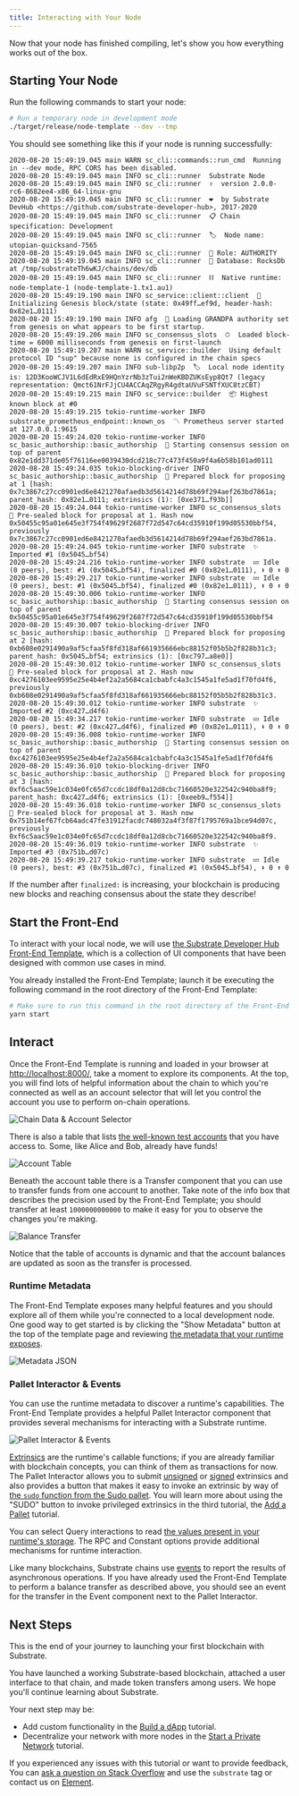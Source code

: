 ```yaml
---
title: Interacting with Your Node
---
```


Now that your node has finished compiling, let's show you how everything works out of the box.

## Starting Your Node

Run the following commands to start your node:

```bash
# Run a temporary node in development mode
./target/release/node-template --dev --tmp
```

You should see something like this if your node is running successfully:

```
2020-08-20 15:49:19.045 main WARN sc_cli::commands::run_cmd  Running in --dev mode, RPC CORS has been disabled.
2020-08-20 15:49:19.045 main INFO sc_cli::runner  Substrate Node
2020-08-20 15:49:19.045 main INFO sc_cli::runner  ✌️  version 2.0.0-rc6-8682ee4-x86_64-linux-gnu
2020-08-20 15:49:19.045 main INFO sc_cli::runner  ❤️  by Substrate DevHub <https://github.com/substrate-developer-hub>, 2017-2020
2020-08-20 15:49:19.045 main INFO sc_cli::runner  📋 Chain specification: Development
2020-08-20 15:49:19.045 main INFO sc_cli::runner  🏷  Node name: utopian-quicksand-7565
2020-08-20 15:49:19.045 main INFO sc_cli::runner  👤 Role: AUTHORITY
2020-08-20 15:49:19.045 main INFO sc_cli::runner  💾 Database: RocksDb at /tmp/substrateTh6wKJ/chains/dev/db
2020-08-20 15:49:19.045 main INFO sc_cli::runner  ⛓  Native runtime: node-template-1 (node-template-1.tx1.au1)
2020-08-20 15:49:19.190 main INFO sc_service::client::client  🔨 Initializing Genesis block/state (state: 0x49ff…ef9d, header-hash: 0x82e1…0111)
2020-08-20 15:49:19.190 main INFO afg  👴 Loading GRANDPA authority set from genesis on what appears to be first startup.
2020-08-20 15:49:19.206 main INFO sc_consensus_slots  ⏱  Loaded block-time = 6000 milliseconds from genesis on first-launch
2020-08-20 15:49:19.207 main WARN sc_service::builder  Using default protocol ID "sup" because none is configured in the chain specs
2020-08-20 15:49:19.207 main INFO sub-libp2p  🏷  Local node identity is: 12D3KooWCJV1L6dEdRxE9HQnYzrNb3zTui2nWeKBDZUKsEyp8Qt7 (legacy representation: Qmct61NrFJjCU4ACCAqZRgyR4gdtaUVuFSNTfXUC8tzCBT)
2020-08-20 15:49:19.215 main INFO sc_service::builder  📦 Highest known block at #0
2020-08-20 15:49:19.215 tokio-runtime-worker INFO substrate_prometheus_endpoint::known_os  〽️ Prometheus server started at 127.0.0.1:9615
2020-08-20 15:49:24.020 tokio-runtime-worker INFO sc_basic_authorship::basic_authorship  🙌 Starting consensus session on top of parent 0x82e1dd371de05f76116ee0039430dcd218c77c473f450a9f4a6b58b101ad0111
2020-08-20 15:49:24.035 tokio-blocking-driver INFO sc_basic_authorship::basic_authorship  🎁 Prepared block for proposing at 1 [hash: 0x7c3867c27cc0901ed6e8421270afaedb3d5614214d78b69f294aef263bd7861a; parent_hash: 0x82e1…0111; extrinsics (1): [0xe371…f93b]]
2020-08-20 15:49:24.044 tokio-runtime-worker INFO sc_consensus_slots  🔖 Pre-sealed block for proposal at 1. Hash now 0x50455c95a01e645e3f754f49629f2687f72d547c64cd35910f199d05530bbf54, previously 0x7c3867c27cc0901ed6e8421270afaedb3d5614214d78b69f294aef263bd7861a.
2020-08-20 15:49:24.045 tokio-runtime-worker INFO substrate  ✨ Imported #1 (0x5045…bf54)
2020-08-20 15:49:24.216 tokio-runtime-worker INFO substrate  💤 Idle (0 peers), best: #1 (0x5045…bf54), finalized #0 (0x82e1…0111), ⬇ 0 ⬆ 0
2020-08-20 15:49:29.217 tokio-runtime-worker INFO substrate  💤 Idle (0 peers), best: #1 (0x5045…bf54), finalized #0 (0x82e1…0111), ⬇ 0 ⬆ 0
2020-08-20 15:49:30.006 tokio-runtime-worker INFO sc_basic_authorship::basic_authorship  🙌 Starting consensus session on top of parent 0x50455c95a01e645e3f754f49629f2687f72d547c64cd35910f199d05530bbf54
2020-08-20 15:49:30.007 tokio-blocking-driver INFO sc_basic_authorship::basic_authorship  🎁 Prepared block for proposing at 2 [hash: 0xb608e0291490a9af5cfaa5f8fd318af661935666ebc88152f05b5b2f828b31c3; parent_hash: 0x5045…bf54; extrinsics (1): [0xc797…a8e0]]
2020-08-20 15:49:30.012 tokio-runtime-worker INFO sc_consensus_slots  🔖 Pre-sealed block for proposal at 2. Hash now 0xc4276103ee9595e25e4b4ef2a2a5684ca1cbabfc4a3c1545a1fe5ad1f70fd4f6, previously 0xb608e0291490a9af5cfaa5f8fd318af661935666ebc88152f05b5b2f828b31c3.
2020-08-20 15:49:30.012 tokio-runtime-worker INFO substrate  ✨ Imported #2 (0xc427…d4f6)
2020-08-20 15:49:34.217 tokio-runtime-worker INFO substrate  💤 Idle (0 peers), best: #2 (0xc427…d4f6), finalized #0 (0x82e1…0111), ⬇ 0 ⬆ 0
2020-08-20 15:49:36.008 tokio-runtime-worker INFO sc_basic_authorship::basic_authorship  🙌 Starting consensus session on top of parent 0xc4276103ee9595e25e4b4ef2a2a5684ca1cbabfc4a3c1545a1fe5ad1f70fd4f6
2020-08-20 15:49:36.010 tokio-blocking-driver INFO sc_basic_authorship::basic_authorship  🎁 Prepared block for proposing at 3 [hash: 0xf6c5aac59e1c034e0fc65d7ccdc18df0a12d8cbc71660520e322542c940ba8f9; parent_hash: 0xc427…d4f6; extrinsics (1): [0xeeb9…f554]]
2020-08-20 15:49:36.018 tokio-runtime-worker INFO sc_consensus_slots  🔖 Pre-sealed block for proposal at 3. Hash now 0x751b14ef67fcb64adc47fe31912facdc748032a4f3f87f1795769a1bce94d07c, previously 0xf6c5aac59e1c034e0fc65d7ccdc18df0a12d8cbc71660520e322542c940ba8f9.
2020-08-20 15:49:36.019 tokio-runtime-worker INFO substrate  ✨ Imported #3 (0x751b…d07c)
2020-08-20 15:49:39.217 tokio-runtime-worker INFO substrate  💤 Idle (0 peers), best: #3 (0x751b…d07c), finalized #1 (0x5045…bf54), ⬇ 0 ⬆ 0
```

If the number after `finalized:` is increasing, your blockchain is producing new blocks and reaching
consensus about the state they describe!

## Start the Front-End

To interact with your local node, we will use
[the Substrate Developer Hub Front-End Template](https://github.com/substrate-developer-hub/substrate-front-end-template),
which is a collection of UI components that have been designed with common use cases in mind.

You already installed the Front-End Template; launch it be executing the following command in the
root directory of the Front-End Template:

```bash
# Make sure to run this command in the root directory of the Front-End Template
yarn start
```

## Interact

Once the Front-End Template is running and loaded in your browser at
[http://localhost:8000/](http://localhost:8000/), take a moment to explore its components. At the
top, you will find lots of helpful information about the chain to which you're connected as well as
an account selector that will let you control the account you use to perform on-chain operations.

![Chain Data & Account Selector](assets/tutorials/first-chain/chain-data.png)

There is also a table that lists
[the well-known test accounts](../../knowledgebase/integrate/subkey#well-known-keys) that you have
access to. Some, like Alice and Bob, already have funds!

![Account Table](assets/tutorials/first-chain/accts-prefunded.png)

Beneath the account table there is a Transfer component that you can use to transfer funds from one
account to another. Take note of the info box that describes the precision used by the Front-End
Template; you should transfer at least `1000000000000` to make it easy for you to observe the
changes you're making.

![Balance Transfer](assets/tutorials/first-chain/apps-transfer.png)

Notice that the table of accounts is dynamic and that the account balances are updated as soon as
the transfer is processed.

### Runtime Metadata

The Front-End Template exposes many helpful features and you should explore all of them while you're
connected to a local development node. One good way to get started is by clicking the "Show
Metadata" button at the top of the template page and reviewing
[the metadata that your runtime exposes](../../knowledgebase/runtime/metadata).

![Metadata JSON](assets/tutorials/first-chain/metadata.png)

### Pallet Interactor & Events

You can use the runtime metadata to discover a runtime's capabilities. The Front-End Template
provides a helpful Pallet Interactor component that provides several mechanisms for interacting with
a Substrate runtime.

![Pallet Interactor & Events](assets/tutorials/first-chain/interactor-events.png)

[Extrinsics](../../knowledgebase/learn-substrate/extrinsics) are the runtime's callable functions;
if you are already familiar with blockchain concepts, you can think of them as transactions for now.
The Pallet Interactor allows you to submit
[unsigned](../../knowledgebase/learn-substrate/extrinsics#unsigned-transactions) or
[signed](../../knowledgebase/learn-substrate/extrinsics#signed-transactions) extrinsics and also
provides a button that makes it easy to invoke an extrinsic by way of
[the `sudo` function from the Sudo pallet](https://substrate.dev/rustdocs/v2.0.0-rc6/pallet_sudo/enum.Call.html#variant.sudo).
You will learn more about using the "SUDO" button to invoke privileged extrinsics in the third
tutorial, the [Add a Pallet](../add-a-pallet) tutorial.

You can select Query interactions to read
[the values present in your runtime's storage](../../knowledgebase/runtime/storage). The RPC and
Constant options provide additional mechanisms for runtime interaction.

Like many blockchains, Substrate chains use [events](../../knowledgebase/runtime/events) to report
the results of asynchronous operations. If you have already used the Front-End Template to perform a
balance transfer as described above, you should see an event for the transfer in the Event component
next to the Pallet Interactor.

## Next Steps

This is the end of your journey to launching your first blockchain with Substrate.

You have launched a working Substrate-based blockchain, attached a user interface to that chain, and
made token transfers among users. We hope you'll continue learning about Substrate.

Your next step may be:

- Add custom functionality in the [Build a dApp](../build-a-dapp/) tutorial.
- Decentralize your network with more nodes in the
  [Start a Private Network](../start-a-private-network/) tutorial.

If you experienced any issues with this tutorial or want to provide feedback, You can
[ask a question on Stack Overflow](https://stackoverflow.com/questions/tagged/substrate) and use the
`substrate` tag or contact us on
[Element](https://app.element.io/#/room/!HzySYSaIhtyWrwiwEV:matrix.org).
